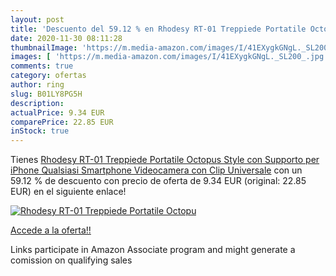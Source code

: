 ```yaml
---
layout: post
title: 'Descuento del 59.12 % en Rhodesy RT-01 Treppiede Portatile Octopu'
date: 2020-11-30 08:11:28
thumbnailImage: 'https://m.media-amazon.com/images/I/41EXygkGNgL._SL200_.jpg'
images: [ 'https://m.media-amazon.com/images/I/41EXygkGNgL._SL200_.jpg' ]
comments: true
category: ofertas
author: ring
slug: B01LY8PG5H
description:
actualPrice: 9.34 EUR
comparePrice: 22.85 EUR
inStock: true
---
```


Tienes [Rhodesy RT-01 Treppiede Portatile Octopus Style con Supporto per iPhone  Qualsiasi Smartphone  Videocamera con Clip Universale](https://www.amazon.it/dp/B01LY8PG5H/?tag=tolees00-21) con un 59.12 % de descuento con precio de oferta de 9.34 EUR (original: 22.85 EUR) en el siguiente enlace!

[![Rhodesy RT-01 Treppiede Portatile Octopu](https://m.media-amazon.com/images/I/41EXygkGNgL._SL200_.jpg)](https://www.amazon.it/dp/B01LY8PG5H/?tag=tolees00-21)

[Accede a la oferta!!](https://www.amazon.it/dp/B01LY8PG5H/?tag=tolees00-21)

Links participate in Amazon Associate program and might generate a comission on qualifying sales


